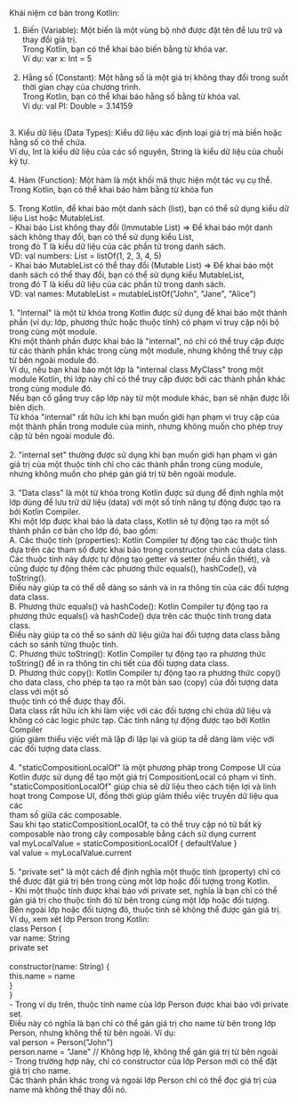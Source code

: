   Khái niệm cơ bản trong Kotlin:  <br/>
   1. Biến (Variable): Một biến là một vùng bộ nhớ được đặt tên để lưu trữ và thay đổi giá trị. <br/>
   Trong Kotlin, bạn có thể khai báo biến bằng từ khóa var.  <br/>
   Ví dụ: var x: Int = 5  <br/>
    <br/>
   2. Hằng số (Constant): Một hằng số là một giá trị không thay đổi trong suốt thời gian chạy của chương trình. <br/>
   Trong Kotlin, bạn có thể khai báo hằng số bằng từ khóa val. <br/>
   Ví dụ: val PI: Double = 3.14159 <br/>
  <br/>
   3. Kiểu dữ liệu (Data Types): Kiểu dữ liệu xác định loại giá trị mà biến hoặc hằng số có thể chứa. <br/>
   Ví dụ, Int là kiểu dữ liệu của các số nguyên, String là kiểu dữ liệu của chuỗi ký tự. <br/>
  <br/>
   4. Hàm (Function): Một hàm là một khối mã thực hiện một tác vụ cụ thể. <br/>
   Trong Kotlin, bạn có thể khai báo hàm bằng từ khóa fun <br/>
  <br/>
   5. Trong Kotlin, để khai báo một danh sách (list), bạn có thể sử dụng kiểu dữ liệu List hoặc MutableList. <br/>
   - Khai báo List không thay đổi (Immutable List) => Để khai báo một danh sách không thay đổi, bạn có thể sử dụng kiểu List<T>, <br/>
   trong đó T là kiểu dữ liệu của các phần tử trong danh sách. <br/>
   VD: val numbers: List<Int> = listOf(1, 2, 3, 4, 5) <br/>
   - Khai báo MutableList có thể thay đổi (Mutable List) => Để khai báo một danh sách có thể thay đổi, bạn có thể sử dụng kiểu MutableList<T>, <br/>
   trong đó T là kiểu dữ liệu của các phần tử trong danh sách. <br/>
   VD: val names: MutableList<String> = mutableListOf("John", "Jane", "Alice") <br/>
 <br/>
  1. "Internal" là một từ khóa trong Kotlin được sử dụng để khai báo một thành phần (ví dụ: lớp, phương thức hoặc thuộc tính) có phạm vi truy cập nội bộ trong cùng một module. <br/>
    Khi một thành phần được khai báo là "internal", nó chỉ có thể truy cập được từ các thành phần khác trong cùng một module, nhưng không thể truy cập từ bên ngoài module đó. <br/>
    Ví dụ, nếu bạn khai báo một lớp là "internal class MyClass" trong một module Kotlin, thì lớp này chỉ có thể truy cập được bởi các thành phần khác trong cùng module đó. <br/>
    Nếu bạn cố gắng truy cập lớp này từ một module khác, bạn sẽ nhận được lỗi biên dịch. <br/>
    Từ khóa "internal" rất hữu ích khi bạn muốn giới hạn phạm vi truy cập của một thành phần trong module của mình, nhưng không muốn cho phép truy cập từ bên ngoài module đó. <br/>
  <br/>
  2. "internal set" thường được sử dụng khi bạn muốn giới hạn phạm vi gán giá trị của một thuộc tính chỉ cho các thành phần trong cùng module, <br/>
     nhưng không muốn cho phép gán giá trị từ bên ngoài module. <br/>
  <br/>
  3. "Data class" là một từ khóa trong Kotlin được sử dụng để định nghĩa một lớp dùng để lưu trữ dữ liệu (data) với một số tính năng tự động được tạo ra bởi Kotlin Compiler. <br/>
   Khi một lớp được khai báo là data class, Kotlin sẽ tự động tạo ra một số thành phần cơ bản cho lớp đó, bao gồm: <br/>
   A. Các thuộc tính (properties): Kotlin Compiler tự động tạo các thuộc tính dựa trên các tham số được khai báo trong constructor chính của data class. <br/>
      Các thuộc tính này được tự động tạo getter và setter (nếu cần thiết), và cũng được tự động thêm các phương thức equals(), hashCode(), và toString(). <br/>
      Điều này giúp ta có thể dễ dàng so sánh và in ra thông tin của các đối tượng data class. <br/>
   B. Phương thức equals() và hashCode(): Kotlin Compiler tự động tạo ra phương thức equals() và hashCode() dựa trên các thuộc tính trong data class. <br/>
      Điều này giúp ta có thể so sánh dữ liệu giữa hai đối tượng data class bằng cách so sánh từng thuộc tính. <br/>
   C. Phương thức toString(): Kotlin Compiler tự động tạo ra phương thức toString() để in ra thông tin chi tiết của đối tượng data class. <br/>
   D. Phương thức copy(): Kotlin Compiler tự động tạo ra phương thức copy() cho data class, cho phép ta tạo ra một bản sao (copy) của đối tượng data class với một số <br/>
      thuộc tính có thể được thay đổi. <br/>
      Data class rất hữu ích khi làm việc với các đối tượng chỉ chứa dữ liệu và không có các logic phức tạp. Các tính năng tự động được tạo bởi Kotlin Compiler <br/>
      giúp giảm thiểu việc viết mã lặp đi lặp lại và giúp ta dễ dàng làm việc với các đối tượng data class. <br/>
  <br/>
  4. "staticCompositionLocalOf" là một phương pháp trong Compose UI của Kotlin được sử dụng để tạo một giá trị CompositionLocal có phạm vi tĩnh. <br/>
     "staticCompositionLocalOf" giúp chia sẻ dữ liệu theo cách tiện lợi và linh hoạt trong Compose UI, đồng thời giúp giảm thiểu việc truyền dữ liệu qua các <br/>
      tham số giữa các composable. <br/>
      Sau khi tạo staticCompositionLocalOf, ta có thể truy cập nó từ bất kỳ composable nào trong cây composable bằng cách sử dụng current <br/>
      val myLocalValue = staticCompositionLocalOf { defaultValue } <br/>
      val value = myLocalValue.current <br/>
  <br/>
  5. "private set" là một cách để định nghĩa một thuộc tính (property) chỉ có thể được đặt giá trị bên trong cùng một lớp hoặc đối tượng trong Kotlin. <br/>
      - Khi một thuộc tính được khai báo với private set, nghĩa là bạn chỉ có thể gán giá trị cho thuộc tính đó từ bên trong cùng một lớp hoặc đối tượng. <br/>
        Bên ngoài lớp hoặc đối tượng đó, thuộc tính sẽ không thể được gán giá trị. <br/>
        Ví dụ, xem xét lớp Person trong Kotlin: <br/>
        class Person { <br/>
            var name: String <br/>
                private set <br/>
  <br/>
            constructor(name: String) { <br/>
                this.name = name <br/>
            } <br/>
         } <br/>
      - Trong ví dụ trên, thuộc tính name của lớp Person được khai báo với private set. <br/>
        Điều này có nghĩa là bạn chỉ có thể gán giá trị cho name từ bên trong lớp Person, nhưng không thể từ bên ngoài. Ví dụ: <br/>
        val person = Person("John") <br/>
        person.name = "Jane" // Không hợp lệ, không thể gán giá trị từ bên ngoài <br/>
      - Trong trường hợp này, chỉ có constructor của lớp Person mới có thể đặt giá trị cho name. <br/>
        Các thành phần khác trong và ngoài lớp Person chỉ có thể đọc giá trị của name mà không thể thay đổi nó. <br/>
 

